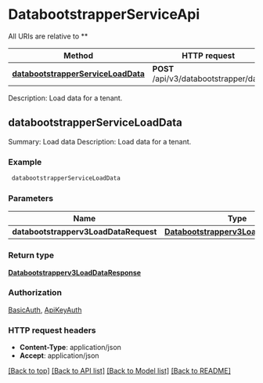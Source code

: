 # DatabootstrapperServiceApi

All URIs are relative to **

Method | HTTP request | Description
------------- | ------------- | -------------
[**databootstrapperServiceLoadData**](DatabootstrapperServiceApi.md#databootstrapperServiceLoadData) | **POST** /api/v3/databootstrapper/data | Summary: Load data
Description: Load data for a tenant.



## databootstrapperServiceLoadData

Summary: Load data
Description: Load data for a tenant.

### Example

```bash
 databootstrapperServiceLoadData
```

### Parameters


Name | Type | Description  | Notes
------------- | ------------- | ------------- | -------------
 **databootstrapperv3LoadDataRequest** | [**Databootstrapperv3LoadDataRequest**](Databootstrapperv3LoadDataRequest.md) |  |

### Return type

[**Databootstrapperv3LoadDataResponse**](Databootstrapperv3LoadDataResponse.md)

### Authorization

[BasicAuth](../README.md#BasicAuth), [ApiKeyAuth](../README.md#ApiKeyAuth)

### HTTP request headers

- **Content-Type**: application/json
- **Accept**: application/json

[[Back to top]](#) [[Back to API list]](../README.md#documentation-for-api-endpoints) [[Back to Model list]](../README.md#documentation-for-models) [[Back to README]](../README.md)

